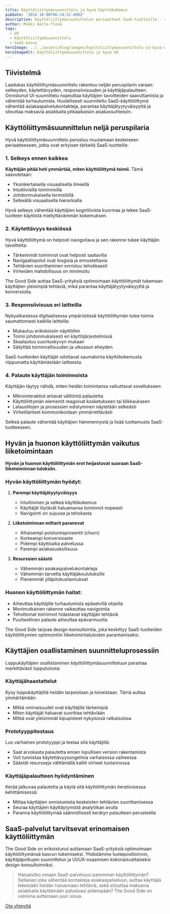 ```yaml
---
title: Käyttöliittymäsuunnittelu ja hyvä käyttökokemus
pubDate: '2024-10-08T06:24:52.000Z'
description: Käyttöliittymäsuunnittelun periaatteet SaaS-tuotteille - selkeydestä käytettävyyteen ja käyttäjien osallistamiseen. Artikkelimme avaa konkreettisesti hyvän ja huonon käyttöliittymän erot sekä niiden vaikutuksen liiketoimintaan.
author: Mikki Aalto-Ylevä
tags:
  - UX
  - Käyttöliittymäsuunnittelu
  - SaaS-kasvu
heroImage: ../../assets/blog/images/kayttoliittymasuunnittelu-ja-hyva-ux/featured.webp
heroImageAlt: Käyttöliittymäsuunnittelu ja hyvä UX
---
```


## Tiivistelmä

Laadukas käyttöliittymäsuunnittelu rakentuu neljän peruspilarin varaan: selkeyden, käytettävyyden, responsiivisuuden ja käyttäjäpalautteen. Onnistunut UI-suunnittelu nopeuttaa käyttäjien tavoitteiden saavuttamista ja vähentää turhautumista. Huolellisesti suunniteltu SaaS-käyttöliittymä vähentää asiakaspalvelukontakteja, parantaa käyttäjätyytyväisyyttä ja sitouttaa maksavia asiakkaita pitkäaikaisiin asiakassuhteisiin.

## Käyttöliittymäsuunnittelun neljä peruspilaria

Hyvä käyttöliittymäsuunnittelu perustuu muutamaan keskeiseen periaatteeseen, jotka ovat erityisen tärkeitä SaaS-tuotteille:

### 1. Selkeys ennen kaikkea

**Käyttäjän pitää heti ymmärtää, miten käyttöliittymä toimii.** Tämä saavutetaan:

- Yksinkertaisella visuaalisella ilmeellä
- Intuitiivisilla toiminnoilla
- Johdonmukaisella termistöllä
- Selkeällä visuaalisella hierarkialla

Hyvä selkeys vähentää käyttäjien kognitiivista kuormaa ja tekee SaaS-tuotteen käytöstä miellyttävämmän kokemuksen.

### 2. Käytettävyys keskiössä

Hyvä käyttöliittymä on helposti navigoitava ja sen rakenne tukee käyttäjän tavoitteita:

- Tärkeimmät toiminnot ovat helposti saatavilla
- Navigaatiopolut ovat loogisia ja ennustettavia
- Tehtävien suorittaminen onnistuu tehokkaasti
- Virheiden mahdollisuus on minimoitu

The Good Side auttaa SaaS-yrityksiä optimoimaan käyttöliittymät tukemaan käyttäjien yleisimpiä tehtäviä, mikä parantaa käyttäjätyytyväisyyttä ja konversioita.

### 3. Responsiivisuus eri laitteilla

Nykyaikaisessa digitaalisessa ympäristössä käyttöliittymän tulee toimia saumattomasti kaikilla laitteilla:

- Mukautuu erikokoisiin näyttöihin
- Toimii johdonmukaisesti eri käyttöjärjestelmissä
- Skaalautuu suorituskyvyn mukaan
- Säilyttää toiminnallisuuden ja ulkoasun eheyden

SaaS-tuotteiden käyttäjät odottavat saumatonta käyttökokemusta riippumatta käyttämästään laitteesta.

### 4. Palaute käyttäjän toiminnoista

Käyttäjän täytyy nähdä, miten heidän toimintansa vaikuttavat sovellukseen:

- Mikrointeraktiot antavat välitöntä palautetta
- Käyttöliittymän elementit reagoivat kosketukseen tai klikkaukseen
- Lataustilojen ja prosessien edistyminen näytetään selkeästi
- Virhetilanteet kommunikoidaan ymmärrettävästi

Selkeä palaute vähentää käyttäjien hämmennystä ja lisää luottamusta SaaS-tuotteeseen.

## Hyvän ja huonon käyttöliittymän vaikutus liiketoimintaan

**Hyvän ja huonon käyttöliittymän erot heijastuvat suoraan SaaS-liiketoiminnan tuloksiin.** 

### Hyvän käyttöliittymän hyödyt:

1. **Parempi käyttäjätyytyväisyys**
   - Intuitiivinen ja selkeä käyttökokemus
   - Käyttäjät löytävät haluamansa toiminnot nopeasti
   - Navigointi on sujuvaa ja tehokasta

2. **Liiketoiminnan mittarit paranevat**
   - Alhaisempi poistumisprosentti (churn)
   - Korkeampi konversioaste
   - Pidempi käyttöaika palvelussa
   - Parempi asiakasuskollisuus

3. **Resurssien säästö**
   - Vähemmän asiakaspalvelukontakteja
   - Vähemmän tarvetta käyttäjäkoulutuksille
   - Pienemmät ylläpitokustannukset

### Huonon käyttöliittymän haitat:

- Aiheuttaa käyttäjille turhautumista epäselvillä ohjeilla
- Monimutkainen rakenne vaikeuttaa navigointia
- Tehottomat toiminnot hidastavat käyttäjän tehtäviä
- Puutteellinen palaute aiheuttaa epävarmuutta

The Good Side tarjoaa design-konsultointia, joka keskittyy SaaS-tuotteiden käyttöliittymien optimointiin liiketoimintatulosten parantamiseksi.

## Käyttäjien osallistaminen suunnitteluprosessiin

Loppukäyttäjien osallistaminen käyttöliittymäsuunnitteluun parantaa merkittävästi lopputulosta:

### Käyttäjähaastattelut

Kysy loppukäyttäjiltä heidän tarpeistaan ja toiveistaan. Tämä auttaa ymmärtämään:
- Mitkä ominaisuudet ovat käyttäjille tärkeimpiä
- Miten käyttäjät haluavat suorittaa tehtäviään
- Mitkä ovat yleisimmät kipupisteet nykyisissä ratkaisuissa

### Prototyyppitestaus

Luo varhainen prototyyppi ja testaa sitä käyttäjillä:
- Saat arvokasta palautetta ennen lopullisen version rakentamista
- Voit tunnistaa käytettävyysongelmia varhaisessa vaiheessa
- Säästät resursseja välttämällä kalliit virheet tuotannossa

### Käyttäjäpalautteen hyödyntäminen

Kerää jatkuvaa palautetta ja käytä sitä käyttöliittymän iteratiivisessa kehittämisessä:
- Mittaa käyttäjien onnistumista keskeisten tehtävien suorittamisessa
- Seuraa käyttäjien käyttäytymistä analytiikan avulla
- Paranna käyttöliittymää säännöllisesti kerätyn palautteen perusteella

## SaaS-palvelut tarvitsevat erinomaisen käyttöliittymän

The Good Side on erikoistunut auttamaan SaaS-yrityksiä optimoimaan käyttöliittymänsä kasvun tukemiseksi. Yhdistämme tuotepositioinnin, käyttäjäpolkujen suunnittelun ja UI/UX-osaamisen kokonaisvaltaiseksi design-konsultoinniksi.

> Haluaisitko omaan SaaS-palveluusi paremman käyttöliittymän? Sellaisen joka vähentää kontakteja asiakaspalveluun, auttaa käyttäjiä tekemään heidän haluamiaan tehtäviä, sekä sitouttaa maksavia asiakkaita käyttämään palveluasi pidempään? The Good Side on valmiina auttamaan juuri sinua.

[Ota yhteyttä](https://goodside.fi/ota-yhteytta/)